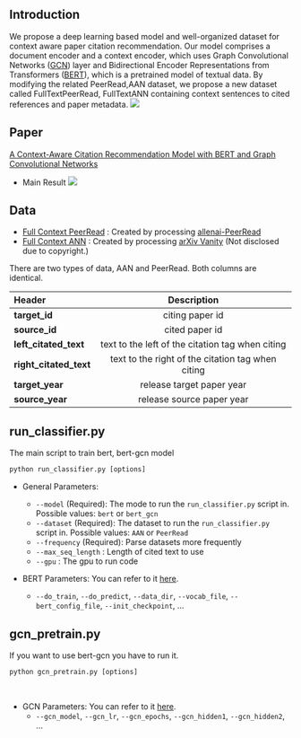 ## Introduction

We propose a deep learning based model and well-organized dataset for context aware paper citation recommendation. 
Our model comprises a document encoder and a context encoder, which uses Graph Convolutional Networks ([GCN](https://arxiv.org/abs/1611.07308)) 
layer and Bidirectional Encoder Representations from Transformers ([BERT](https://arxiv.org/abs/1810.04805)), which is a pretrained model of textual data. 
By modifying the related PeerRead,AAN dataset, we propose a new dataset called FullTextPeerRead, FullTextANN containing 
context sentences to cited references and paper metadata.
![](https://i.imgur.com/FzmbImx.png)


## Paper
 [A Context-Aware Citation Recommendation Model with BERT and Graph Convolutional Networks](https://arxiv.org/abs/1903.06464)
- Main Result
![](https://i.imgur.com/oddSCAH.png)

## Data
- [Full Context PeerRead](http://bit.ly/2Srkdht) : Created by processing [allenai-PeerRead](https://github.com/allenai/PeerRead)
- [Full Context ANN](http://bit.ly/2Srkdht) : Created by processing [arXiv Vanity](https://www.arxiv-vanity.com/) (Not disclosed due to copyright.)

There are two types of data, AAN and PeerRead. Both columns are identical.

|  Header        | Description     | 
| :------------- | :----------: |
|  <strong>target_id</strong> | citing paper id   | 
|  <strong>source_id</strong> | cited paper id   | 
|  <strong>left_citated_text</strong> | text to the left of the citation tag when citing    |
|  <strong>right_citated_text</strong> | text to the right of the citation tag when citing   |
|  <strong>target_year</strong> | release target paper year   |
|  <strong>source_year</strong> | release source paper year |


## run_classifier.py 
 The main script to train bert, bert-gcn model

```python
python run_classifier.py [options]
```
* General Parameters:
    * `--model` (Required): The mode to run the `run_classifier.py` script in. Possible values: `bert` or `bert_gcn`
    * `--dataset` (Required): The dataset to run the `run_classifier.py` script in. Possible values: `AAN` or `PeerRead`
    * `--frequency` (Required): Parse datasets more frequently
    * `--max_seq_length` : Length of cited text to use 
    * `--gpu` : The gpu to run code

* BERT Parameters:
    You can refer to it [here](https://github.com/google-research/bert).
    * `--do_train`, `--do_predict`, `--data_dir`, `--vocab_file`, `--bert_config_file`, `--init_checkpoint`, ...

## gcn_pretrain.py 
If you want to use bert-gcn you have to run it.

```python
python gcn_pretrain.py [options]
```
 
* GCN Parameters:
    You can refer to it [here](https://github.com/tkipf/gae).
    * `--gcn_model`, `--gcn_lr`, `--gcn_epochs`, `--gcn_hidden1`, `--gcn_hidden2`, ... 




